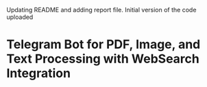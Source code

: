 Updating README and adding report file. Initial version of the code uploaded

# Telegram Bot for PDF, Image, and Text Processing with WebSearch Integration

